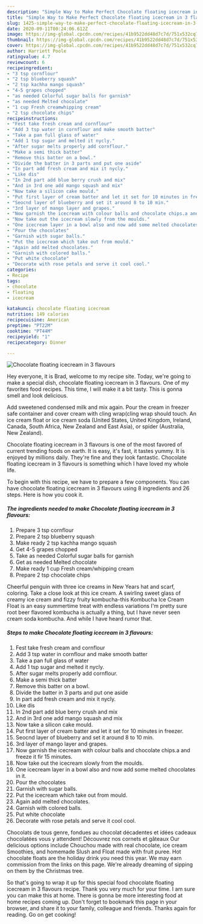 ```yaml
---
description: "Simple Way to Make Perfect Chocolate floating icecream in 3 flavours"
title: "Simple Way to Make Perfect Chocolate floating icecream in 3 flavours"
slug: 1425-simple-way-to-make-perfect-chocolate-floating-icecream-in-3-flavours
date: 2020-09-11T00:24:06.612Z
image: https://img-global.cpcdn.com/recipes/41b9522dd48d7c7d/751x532cq70/chocolate-floating-icecream-in-3-flavours-recipe-main-photo.jpg
thumbnail: https://img-global.cpcdn.com/recipes/41b9522dd48d7c7d/751x532cq70/chocolate-floating-icecream-in-3-flavours-recipe-main-photo.jpg
cover: https://img-global.cpcdn.com/recipes/41b9522dd48d7c7d/751x532cq70/chocolate-floating-icecream-in-3-flavours-recipe-main-photo.jpg
author: Harriett Poole
ratingvalue: 4.7
reviewcount: 6
recipeingredient:
- "3 tsp cornflour"
- "2 tsp blueberry squash"
- "2 tsp kachha mango squash"
- "4-5 grapes chopped"
- "as needed Colorful sugar balls for garnish"
- "as needed Melted chocolate"
- "1 cup Fresh creamwhipping cream"
- "2 tsp chocolate chips"
recipeinstructions:
- "Fest take fresh cream and cornflour"
- "Add 3 tsp water in cornflour and make smooth batter"
- "Take a pan full glass of water"
- "Add 1 tsp sugar and melted it nycly."
- "After sugar melts properly add cornflour."
- "Make a semi thick batter"
- "Remove this batter on a bowl."
- "Divide the batter in 3 parts and put one aside"
- "In part add fresh cream and mix it nycly."
- "Like dis"
- "In 2nd part add blue berry crush and mix"
- "And in 3rd one add mango squash and mix"
- "Now take a silicon cake mould."
- "Put first layer of cream batter and let it set for 10 minutes in freezer."
- "Seocnd layer of blueberry and set it around 8 to 10 min."
- "3rd layer of mango layer and grapes."
- "Now garnish the icecream with colour balls and chocolate chips.a and freeze it fir 15 minutes."
- "Now take out the icecream slowly from the moulds."
- "One icecream layer in a bowl also and now add some melted chocolates in it."
- "Pour the chocolates"
- "Garnish with sugar balls."
- "Put the icecream which take out from mould."
- "Again add melted chocolates."
- "Garnish with colored balls."
- "Put white chocolate"
- "Decorate with rose petals and serve it cool cool."
categories:
- Recipe
tags:
- chocolate
- floating
- icecream

katakunci: chocolate floating icecream 
nutrition: 149 calories
recipecuisine: American
preptime: "PT22M"
cooktime: "PT44M"
recipeyield: "1"
recipecategory: Dinner

---
```



![Chocolate floating icecream in 3 flavours](https://img-global.cpcdn.com/recipes/41b9522dd48d7c7d/751x532cq70/chocolate-floating-icecream-in-3-flavours-recipe-main-photo.jpg)

Hey everyone, it is Brad, welcome to my recipe site. Today, we're going to make a special dish, chocolate floating icecream in 3 flavours. One of my favorites food recipes. This time, I will make it a bit tasty. This is gonna smell and look delicious.

Add sweetened condensed milk and mix again. Pour the cream in freezer safe container and cover cream with cling wrap(cling wrap should touch. An ice cream float or ice cream soda (United States, United Kingdom, Ireland, Canada, South Africa, New Zealand and East Asia), or spider (Australia, New Zealand).

Chocolate floating icecream in 3 flavours is one of the most favored of current trending foods on earth. It is easy, it's fast, it tastes yummy. It is enjoyed by millions daily. They're fine and they look fantastic. Chocolate floating icecream in 3 flavours is something which I have loved my whole life.


To begin with this recipe, we have to prepare a few components. You can have chocolate floating icecream in 3 flavours using 8 ingredients and 26 steps. Here is how you cook it.

<!--inarticleads1-->

##### The ingredients needed to make Chocolate floating icecream in 3 flavours:

1. Prepare 3 tsp cornflour
1. Prepare 2 tsp blueberry squash
1. Make ready 2 tsp kachha mango squash
1. Get 4-5 grapes chopped
1. Take as needed Colorful sugar balls for garnish
1. Get as needed Melted chocolate
1. Make ready 1 cup Fresh cream/whipping cream
1. Prepare 2 tsp chocolate chips


Cheerful penguin with three ice creams in New Years hat and scarf, coloring. Take a close look at this ice cream. A swirling sweet glass of creamy ice cream and fizzy fruity kombucha-this Kombucha Ice Cream Float is an easy summertime treat with endless variations I&#39;m pretty sure root beer flavored kombucha is actually a thing, but I have never seen cream soda kombucha. And while I have heard rumor that. 

<!--inarticleads2-->

##### Steps to make Chocolate floating icecream in 3 flavours:

1. Fest take fresh cream and cornflour
1. Add 3 tsp water in cornflour and make smooth batter
1. Take a pan full glass of water
1. Add 1 tsp sugar and melted it nycly.
1. After sugar melts properly add cornflour.
1. Make a semi thick batter
1. Remove this batter on a bowl.
1. Divide the batter in 3 parts and put one aside
1. In part add fresh cream and mix it nycly.
1. Like dis
1. In 2nd part add blue berry crush and mix
1. And in 3rd one add mango squash and mix
1. Now take a silicon cake mould.
1. Put first layer of cream batter and let it set for 10 minutes in freezer.
1. Seocnd layer of blueberry and set it around 8 to 10 min.
1. 3rd layer of mango layer and grapes.
1. Now garnish the icecream with colour balls and chocolate chips.a and freeze it fir 15 minutes.
1. Now take out the icecream slowly from the moulds.
1. One icecream layer in a bowl also and now add some melted chocolates in it.
1. Pour the chocolates
1. Garnish with sugar balls.
1. Put the icecream which take out from mould.
1. Again add melted chocolates.
1. Garnish with colored balls.
1. Put white chocolate
1. Decorate with rose petals and serve it cool cool.


Chocolats de tous genre, fondues au chocolat décadentes et idées cadeaux chocolatées vous y attendent! Découvrez nos cornets et gâteaux Our delicious options include Chouchou made with real chocolate, ice cream Smoothies, and homemade Slush and Float made with fruit puree. Hot chocolate floats are the holiday drink you need this year. We may earn commission from the links on this page. We&#39;re already dreaming of sipping on them by the Christmas tree. 

So that's going to wrap it up for this special food chocolate floating icecream in 3 flavours recipe. Thank you very much for your time. I am sure you can make this at home. There is gonna be more interesting food at home recipes coming up. Don't forget to bookmark this page in your browser, and share it to your family, colleague and friends. Thanks again for reading. Go on get cooking!
